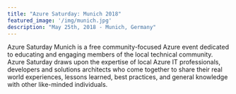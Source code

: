 ```yaml
---
title: "Azure Saturday: Munich 2018"
featured_image: '/img/munich.jpg'
description: "May 25th, 2018 - Munich, Germany"
---
```

Azure Saturday Munich is a free community-focused Azure event dedicated to educating and engaging members of the local technical community. Azure Saturday draws upon the expertise of local Azure IT professionals, developers and solutions architects who come together to share their real world experiences, lessons learned, best practices, and general knowledge with other like-minded individuals.
